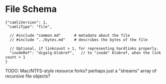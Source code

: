 # File Schema

    {"camliVersion": 1,
     "camliType": "file",

      // #include "common.md"      # metadata about the file
      // #include "../bytes.md"    # describes the bytes of the file

      // Optional, if linkcount > 1, for representing hardlinks properly.
      "inodeRef": "digalg-blobref",   // to "inode" blobref, when the link count > 1
    }

TODO: Mac/NTFS-style resource forks?  perhaps just a "streams" array of
recursive file objects?

